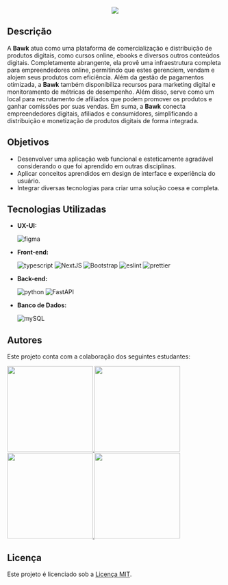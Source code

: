 <p align="center"> <img src="https://github.com/iBawk/.github/blob/main/public/assets/img/logo.png"> </p>

## Descrição

A **Bawk** atua como uma plataforma de comercialização e distribuição de produtos digitais, como cursos online, ebooks e diversos outros conteúdos digitais. Completamente abrangente, ela provê uma infraestrutura completa para empreendedores online, permitindo que estes gerenciem, vendam e alojem seus produtos com eficiência. Além da gestão de pagamentos otimizada, a **Bawk** também disponibiliza recursos para marketing digital e monitoramento de métricas de desempenho. Além disso, serve como um local para recrutamento de afiliados que podem promover os produtos e ganhar comissões por suas vendas. Em suma, a **Bawk** conecta empreendedores digitais, afiliados e consumidores, simplificando a distribuição e monetização de produtos digitais de forma integrada.

## Objetivos

- Desenvolver uma aplicação web funcional e esteticamente agradável considerando o que foi aprendido em outras disciplinas.
- Aplicar conceitos aprendidos em design de interface e experiência do usuário.
- Integrar diversas tecnologias para criar uma solução coesa e completa.

## Tecnologias Utilizadas

- **UX-UI:**

  ![figma](https://img.shields.io/badge/Figma-ff2400.svg?style=for-the-badge&logo=Figma&logoColor=white)

- **Front-end:**

  ![typescript](https://img.shields.io/badge/TypeScript-ff2400.svg?style=for-the-badge&logo=TypeScript&logoColor=white)
  ![NextJS](https://img.shields.io/badge/Next.js-ff2400.svg?style=for-the-badge&logo=nextdotjs&logoColor=white)
  ![Bootstrap](https://img.shields.io/badge/Bootstrap-ff2400.svg?style=for-the-badge&logo=Bootstrap&logoColor=white)
  ![eslint](https://img.shields.io/badge/ESLint-ff2400.svg?style=for-the-badge&logo=ESLint&logoColor=white)
  ![prettier](https://img.shields.io/badge/Prettier-ff2400.svg?style=for-the-badge&logo=Prettier&logoColor=white)

- **Back-end:**

  ![python](https://img.shields.io/badge/Python-ff2400.svg?style=for-the-badge&logo=Python&logoColor=white)
  ![FastAPI](https://img.shields.io/badge/FastAPI-ff2400.svg?style=for-the-badge&logo=FastAPI&logoColor=white)

- **Banco de Dados:**

  ![mySQL](https://img.shields.io/badge/MySQL-ff2400.svg?style=for-the-badge&logo=MySQL&logoColor=white)

## Autores

Este projeto conta com a colaboração dos seguintes estudantes:

<a href="https://www.github.com/vitorRibeiro7" target="_blank">
    <img height="200px" src="https://github.com/iBawk/.github/blob/main/public/assets/img/authors/author-vitor.png">
</a>
<a href="https://www.github.com/cDanx" target="_blank">
<img height="200px" src="https://github.com/iBawk/.github/blob/main/public/assets/img/authors/author-daniel.png">
</a>
<a href="https://www.github.com/corumbs" target="_blank">
<img height="200px" src="https://github.com/iBawk/.github/blob/main/public/assets/img/authors/author-corumba.png">
</a>
<a href="https://www.github.com/TakedaGalaxy" target="_blank">
<img height="200px" src="https://github.com/iBawk/.github/blob/main/public/assets/img/authors/author-takeda.png">
</a>

## Licença

Este projeto é licenciado sob a [Licença MIT](https://opensource.org/license/mit/).
